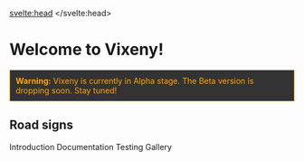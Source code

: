 <svelte:head>
    <title>Vixeny - Unleash the Power of Multi-Paradigm Programming</title>
    <meta name="description" content="Vixeny is a multi-paradigm web development framework, optimizing developer experience, application speed, and functional programming capabilities. Start your journey with Vixeny to create robust, maintainable, and efficient web applications.">
</svelte:head>
<script>
  import PreviousNext from "$lib/components/PreviousNext.svelte"
  import FancyLink from "$lib/components/FancyLink.svelte"
</script>

# Welcome to Vixeny!

<div style="border: 1px solid #FFA500; padding: 10px; margin-block: 16px; background-color: #333; color: #FFA500;">
  <strong>Warning:</strong> Vixeny is currently in Alpha stage. The Beta version is dropping soon. Stay tuned!
</div>

## Road signs

<div>
<FancyLink href="/basics">Introduction</FancyLink>
<FancyLink href="/docs">Documentation</FancyLink>
<FancyLink disable href="/docs/testing">Testing</FancyLink>
<FancyLink disable href="/docs/testing">Gallery</FancyLink>
</div>

<style>
div > :global(*:not(:last-child)) {
margin-bottom: 8px;
}
</style>
